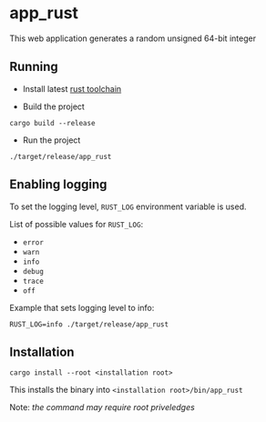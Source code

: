 # app_rust

This web application generates a random unsigned 64-bit integer

## Running

- Install latest [rust toolchain](https://www.rust-lang.org/)

- Build the project

```console
cargo build --release
```

- Run the project

```console
./target/release/app_rust
```

## Enabling logging

To set the logging level, `RUST_LOG` environment variable is used.

List of possible values for `RUST_LOG`:

- `error`
- `warn`
- `info`
- `debug`
- `trace`
- `off`

Example that sets logging level to info:

```console
RUST_LOG=info ./target/release/app_rust
```

## Installation

```console
cargo install --root <installation root>
```

This installs the binary into `<installation root>/bin/app_rust`

Note: _the command may require root priveledges_
